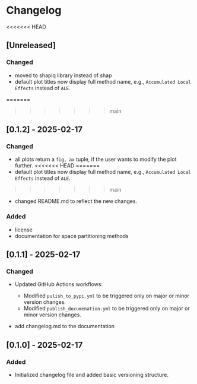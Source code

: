# Changelog

<<<<<<< HEAD
## [Unreleased]

### Changed

- moved to shapiq library instead of shap
- default plot titles now display full method name, e.g., `Accumulated Local Effects` instead of `ALE`.

=======
>>>>>>> main
## [0.1.2] - 2025-02-17

### Changed

- all plots return a `fig, ax` tuple, if the user wants to modify the plot further.
<<<<<<< HEAD
=======
- default plot titles now display full method name, e.g., `Accumulated Local Effects` instead of `ALE`.
>>>>>>> main
- changed README.md to reflect the new changes.

### Added 

- license
- documentation for space partitioning methods

## [0.1.1] - 2025-02-17

### Changed

- Updated GitHub Actions workflows:

  - Modified `pulish_to_pypi.yml` to be triggered only on major or minor version changes.
  - Modified `publish_documenation.yml` to be triggered only on major or minor version changes.

- add changelog.md to the documentation

## [0.1.0] - 2025-02-17

### Added

- Initialized changelog file and added basic versioning structure.
